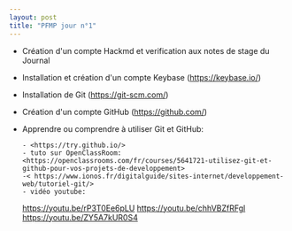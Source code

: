 ```yaml
---                  
layout: post
title: "PFMP jour n°1"
--- 
```


- Création d'un compte Hackmd et verification aux notes de stage du Journal
- Installation et création d'un compte Keybase (<https://keybase.io/>)
- Installation de Git (<https://git-scm.com/>)
- Création d'un compte GitHub (<https://github.com/>)
- Apprendre ou comprendre à utiliser Git et GitHub:
     
      - <https://try.github.io/>
      - tuto sur OpenClassRoom: <https://openclassrooms.com/fr/courses/5641721-utilisez-git-et-github-pour-vos-projets-de-developpement>
      -< https://www.ionos.fr/digitalguide/sites-internet/developpement-web/tutoriel-git/>
      - vidéo youtube:
	 <https://youtu.be/rP3T0Ee6pLU>
	 <https://youtu.be/chhVBZfRFgl>
	 <https://youtu.be/ZY5A7kUR0S4> 